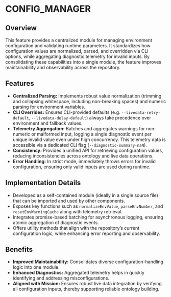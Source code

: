 # CONFIG_MANAGER

## Overview
This feature provides a centralized module for managing environment configuration and validating runtime parameters. It standardizes how configuration values are normalized, parsed, and overridden via CLI options, while aggregating diagnostic telemetry for invalid inputs. By consolidating these capabilities into a single module, the feature improves maintainability and observability across the repository.

## Features
- **Centralized Parsing:** Implements robust value normalization (trimming and collapsing whitespace, including non-breaking spaces) and numeric parsing for environment variables.
- **CLI Overrides:** Ensures CLI-provided defaults (e.g. `--livedata-retry-default`, `--livedata-delay-default`) always take precedence over environment and fallback values.
- **Telemetry Aggregation:** Batches and aggregates warnings for non-numeric or malformed input, logging a single diagnostic event per unique invalid value even under high concurrency. This telemetry data is accessible via a dedicated CLI flag (`--diagnostic-summary-naN`).
- **Consistency:** Provides a unified API for retrieving configuration values, reducing inconsistencies across ontology and live data operations.
- **Error Handling:** In strict mode, immediately throws errors for invalid configuration, ensuring only valid inputs are used during runtime.

## Implementation Details
- Developed as a self-contained module (ideally in a single source file) that can be imported and used by other components.
- Exposes key functions such as `normalizeEnvValue`, `parseEnvNumber`, and `resetEnvWarningCache` along with telemetry retrieval.
- Integrates promise-based batching for asynchronous logging, ensuring atomic aggregation of diagnostic events.
- Offers utility methods that align with the repository’s current configuration logic, while enhancing error reporting and observability.

## Benefits
- **Improved Maintainability:** Consolidates diverse configuration-handling logic into one module.
- **Enhanced Diagnostics:** Aggregated telemetry helps in quickly identifying and addressing misconfigurations.
- **Aligned with Mission:** Ensures robust live data integration by verifying all configuration inputs, thereby supporting reliable ontology building.
